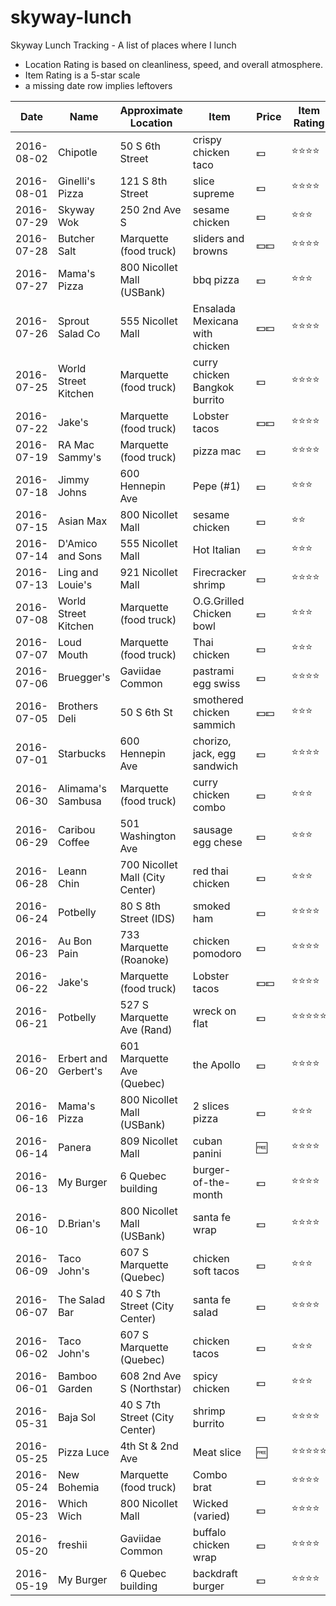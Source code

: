 # skyway-lunch
Skyway Lunch Tracking - A list of places where I lunch
* Location Rating is based on cleanliness, speed, and overall atmosphere.
* Item Rating is a 5-star scale
* a missing date row implies leftovers

Date       | Name       | Approximate Location | Item          | Price | Item Rating
----       | ----       | -------------------- | ------        | ----- | ------ 
2016-08-02 | Chipotle | 50 S 6th Street | crispy chicken taco | :dollar: | :star::star::star::star:
2016-08-01 | Ginelli's Pizza | 121 S 8th Street | slice supreme | :dollar: | :star::star::star::star:
2016-07-29 | Skyway Wok | 250 2nd Ave S | sesame chicken | :dollar: | :star::star::star:
2016-07-28 | Butcher Salt | Marquette (food truck) | sliders and browns | :dollar::dollar: | :star::star::star::star:
2016-07-27 | Mama's Pizza | 800 Nicollet Mall (USBank) | bbq pizza | :dollar: | :star::star::star:
2016-07-26 | Sprout Salad Co | 555 Nicollet Mall | Ensalada Mexicana with chicken | :dollar::dollar: | :star::star::star::star:
2016-07-25 | World Street Kitchen | Marquette (food truck) | curry chicken Bangkok burrito | :dollar: |:star::star::star::star:
2016-07-22 | Jake's | Marquette (food truck) | Lobster tacos | :dollar::dollar: |:star::star::star::star:
2016-07-19 | RA Mac Sammy's | Marquette (food truck) | pizza mac | :dollar: |:star::star::star::star:
2016-07-18 | Jimmy Johns | 600 Hennepin Ave | Pepe (#1) | :dollar: |:star::star::star:
2016-07-15 | Asian Max | 800 Nicollet Mall | sesame chicken| :dollar: |:star::star:
2016-07-14 | D'Amico and Sons | 555 Nicollet Mall | Hot Italian | :dollar: |:star::star::star:
2016-07-13 | Ling and Louie's | 921 Nicollet Mall | Firecracker shrimp | :dollar: |:star::star::star::star:
2016-07-08 | World Street Kitchen | Marquette (food truck) | O.G.Grilled Chicken bowl | :dollar: |:star::star::star:
2016-07-07 | Loud Mouth | Marquette (food truck) | Thai chicken | :dollar: |:star::star::star:
2016-07-06 | Bruegger's | Gaviidae Common | pastrami egg swiss | :dollar: |:star::star::star::star:
2016-07-05 | Brothers Deli | 50 S 6th St | smothered chicken sammich | :dollar::dollar: |:star::star::star:
2016-07-01 | Starbucks | 600 Hennepin Ave | chorizo, jack, egg sandwich | :dollar: |:star::star::star::star:
2016-06-30 | Alimama's Sambusa | Marquette (food truck) | curry chicken combo | :dollar: |:star::star::star:
2016-06-29 | Caribou Coffee | 501 Washington Ave | sausage egg chese | :dollar: | :star::star::star:
2016-06-28 | Leann Chin | 700 Nicollet Mall (City Center) | red thai chicken | :dollar: | :star::star::star:
2016-06-24 | Potbelly | 80 S 8th Street (IDS) | smoked ham | :dollar: | :star::star::star::star:
2016-06-23 | Au Bon Pain | 733 Marquette (Roanoke) | chicken pomodoro | :dollar: |:star::star::star::star:
2016-06-22 | Jake's | Marquette (food truck) | Lobster tacos | :dollar::dollar: |:star::star::star::star:
2016-06-21 | Potbelly | 527 S Marquette Ave (Rand) | wreck on flat | :dollar: | :star::star::star::star::star:
2016-06-20 | Erbert and Gerbert's | 601 Marquette Ave (Quebec) | the Apollo | :dollar: | :star::star::star::star:
2016-06-16 | Mama's Pizza | 800 Nicollet Mall (USBank) | 2 slices pizza | :dollar: | :star::star::star:
2016-06-14 | Panera | 809 Nicollet Mall | cuban panini | :free: | :star::star::star::star:
2016-06-13 | My Burger  | 6 Quebec building    | burger-of-the-month | :dollar: | :star::star::star::star:
2016-06-10 | D.Brian's | 800 Nicollet Mall (USBank) | santa fe wrap | :dollar: | :star::star::star::star:
2016-06-09 | Taco John's | 607 S Marquette (Quebec) | chicken soft tacos | :dollar: | :star::star::star:
2016-06-07 | The Salad Bar | 40 S 7th Street (City Center) | santa fe salad | :dollar: | :star::star::star::star:
2016-06-02 | Taco John's | 607 S Marquette (Quebec) | chicken tacos | :dollar: | :star::star::star:
2016-06-01 | Bamboo Garden | 608 2nd Ave S (Northstar) | spicy chicken | :dollar: | :star::star::star:
2016-05-31 | Baja Sol   | 40 S 7th Street (City Center)     | shrimp burrito | :dollar: | :star::star::star::star:
2016-05-25 | Pizza Luce | 4th St & 2nd Ave | Meat slice | :free: |:star::star::star::star::star:
2016-05-24 | New Bohemia | Marquette (food truck) | Combo brat | :dollar: |:star::star::star::star:
2016-05-23 | Which Wich | 800 Nicollet Mall    | Wicked (varied) | :dollar: | :star::star::star::star:
2016-05-20 | freshii    | Gaviidae Common      | buffalo chicken wrap| :dollar: | :star::star::star::star:
2016-05-19 | My Burger  | 6 Quebec building    | backdraft burger | :dollar: | :star::star::star::star:
